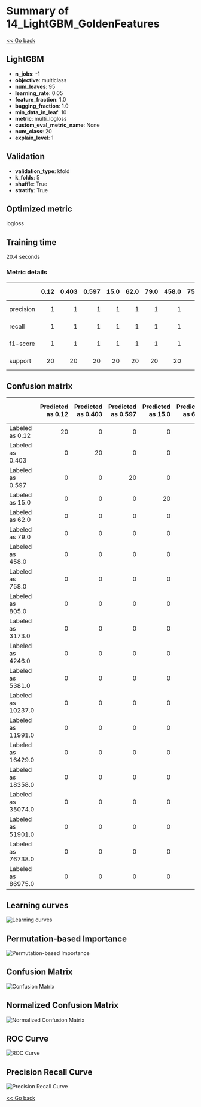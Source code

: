 # Summary of 14_LightGBM_GoldenFeatures

[<< Go back](../README.md)


## LightGBM
- **n_jobs**: -1
- **objective**: multiclass
- **num_leaves**: 95
- **learning_rate**: 0.05
- **feature_fraction**: 1.0
- **bagging_fraction**: 1.0
- **min_data_in_leaf**: 10
- **metric**: multi_logloss
- **custom_eval_metric_name**: None
- **num_class**: 20
- **explain_level**: 1

## Validation
 - **validation_type**: kfold
 - **k_folds**: 5
 - **shuffle**: True
 - **stratify**: True

## Optimized metric
logloss

## Training time

20.4 seconds

### Metric details
|           |   0.12 |   0.403 |   0.597 |   15.0 |   62.0 |   79.0 |   458.0 |   758.0 |   805.0 |   3173.0 |   4246.0 |   5381.0 |   10237.0 |   11991.0 |   16429.0 |   18358.0 |   35074.0 |   51901.0 |   76738.0 |   86975.0 |   accuracy |   macro avg |   weighted avg |     logloss |
|:----------|-------:|--------:|--------:|-------:|-------:|-------:|--------:|--------:|--------:|---------:|---------:|---------:|----------:|----------:|----------:|----------:|----------:|----------:|----------:|----------:|-----------:|------------:|---------------:|------------:|
| precision |      1 |       1 |       1 |      1 |      1 |      1 |       1 |       1 |       1 |        1 |        1 |        1 |         1 |         1 |         1 |         1 |         1 |         1 |         1 |         1 |          1 |           1 |              1 | 6.53941e-05 |
| recall    |      1 |       1 |       1 |      1 |      1 |      1 |       1 |       1 |       1 |        1 |        1 |        1 |         1 |         1 |         1 |         1 |         1 |         1 |         1 |         1 |          1 |           1 |              1 | 6.53941e-05 |
| f1-score  |      1 |       1 |       1 |      1 |      1 |      1 |       1 |       1 |       1 |        1 |        1 |        1 |         1 |         1 |         1 |         1 |         1 |         1 |         1 |         1 |          1 |           1 |              1 | 6.53941e-05 |
| support   |     20 |      20 |      20 |     20 |     20 |     20 |      20 |      20 |      20 |       20 |       20 |       20 |        20 |        20 |        20 |        20 |        20 |        20 |        20 |        20 |          1 |         400 |            400 | 6.53941e-05 |


## Confusion matrix
|                    |   Predicted as 0.12 |   Predicted as 0.403 |   Predicted as 0.597 |   Predicted as 15.0 |   Predicted as 62.0 |   Predicted as 79.0 |   Predicted as 458.0 |   Predicted as 758.0 |   Predicted as 805.0 |   Predicted as 3173.0 |   Predicted as 4246.0 |   Predicted as 5381.0 |   Predicted as 10237.0 |   Predicted as 11991.0 |   Predicted as 16429.0 |   Predicted as 18358.0 |   Predicted as 35074.0 |   Predicted as 51901.0 |   Predicted as 76738.0 |   Predicted as 86975.0 |
|:-------------------|--------------------:|---------------------:|---------------------:|--------------------:|--------------------:|--------------------:|---------------------:|---------------------:|---------------------:|----------------------:|----------------------:|----------------------:|-----------------------:|-----------------------:|-----------------------:|-----------------------:|-----------------------:|-----------------------:|-----------------------:|-----------------------:|
| Labeled as 0.12    |                  20 |                    0 |                    0 |                   0 |                   0 |                   0 |                    0 |                    0 |                    0 |                     0 |                     0 |                     0 |                      0 |                      0 |                      0 |                      0 |                      0 |                      0 |                      0 |                      0 |
| Labeled as 0.403   |                   0 |                   20 |                    0 |                   0 |                   0 |                   0 |                    0 |                    0 |                    0 |                     0 |                     0 |                     0 |                      0 |                      0 |                      0 |                      0 |                      0 |                      0 |                      0 |                      0 |
| Labeled as 0.597   |                   0 |                    0 |                   20 |                   0 |                   0 |                   0 |                    0 |                    0 |                    0 |                     0 |                     0 |                     0 |                      0 |                      0 |                      0 |                      0 |                      0 |                      0 |                      0 |                      0 |
| Labeled as 15.0    |                   0 |                    0 |                    0 |                  20 |                   0 |                   0 |                    0 |                    0 |                    0 |                     0 |                     0 |                     0 |                      0 |                      0 |                      0 |                      0 |                      0 |                      0 |                      0 |                      0 |
| Labeled as 62.0    |                   0 |                    0 |                    0 |                   0 |                  20 |                   0 |                    0 |                    0 |                    0 |                     0 |                     0 |                     0 |                      0 |                      0 |                      0 |                      0 |                      0 |                      0 |                      0 |                      0 |
| Labeled as 79.0    |                   0 |                    0 |                    0 |                   0 |                   0 |                  20 |                    0 |                    0 |                    0 |                     0 |                     0 |                     0 |                      0 |                      0 |                      0 |                      0 |                      0 |                      0 |                      0 |                      0 |
| Labeled as 458.0   |                   0 |                    0 |                    0 |                   0 |                   0 |                   0 |                   20 |                    0 |                    0 |                     0 |                     0 |                     0 |                      0 |                      0 |                      0 |                      0 |                      0 |                      0 |                      0 |                      0 |
| Labeled as 758.0   |                   0 |                    0 |                    0 |                   0 |                   0 |                   0 |                    0 |                   20 |                    0 |                     0 |                     0 |                     0 |                      0 |                      0 |                      0 |                      0 |                      0 |                      0 |                      0 |                      0 |
| Labeled as 805.0   |                   0 |                    0 |                    0 |                   0 |                   0 |                   0 |                    0 |                    0 |                   20 |                     0 |                     0 |                     0 |                      0 |                      0 |                      0 |                      0 |                      0 |                      0 |                      0 |                      0 |
| Labeled as 3173.0  |                   0 |                    0 |                    0 |                   0 |                   0 |                   0 |                    0 |                    0 |                    0 |                    20 |                     0 |                     0 |                      0 |                      0 |                      0 |                      0 |                      0 |                      0 |                      0 |                      0 |
| Labeled as 4246.0  |                   0 |                    0 |                    0 |                   0 |                   0 |                   0 |                    0 |                    0 |                    0 |                     0 |                    20 |                     0 |                      0 |                      0 |                      0 |                      0 |                      0 |                      0 |                      0 |                      0 |
| Labeled as 5381.0  |                   0 |                    0 |                    0 |                   0 |                   0 |                   0 |                    0 |                    0 |                    0 |                     0 |                     0 |                    20 |                      0 |                      0 |                      0 |                      0 |                      0 |                      0 |                      0 |                      0 |
| Labeled as 10237.0 |                   0 |                    0 |                    0 |                   0 |                   0 |                   0 |                    0 |                    0 |                    0 |                     0 |                     0 |                     0 |                     20 |                      0 |                      0 |                      0 |                      0 |                      0 |                      0 |                      0 |
| Labeled as 11991.0 |                   0 |                    0 |                    0 |                   0 |                   0 |                   0 |                    0 |                    0 |                    0 |                     0 |                     0 |                     0 |                      0 |                     20 |                      0 |                      0 |                      0 |                      0 |                      0 |                      0 |
| Labeled as 16429.0 |                   0 |                    0 |                    0 |                   0 |                   0 |                   0 |                    0 |                    0 |                    0 |                     0 |                     0 |                     0 |                      0 |                      0 |                     20 |                      0 |                      0 |                      0 |                      0 |                      0 |
| Labeled as 18358.0 |                   0 |                    0 |                    0 |                   0 |                   0 |                   0 |                    0 |                    0 |                    0 |                     0 |                     0 |                     0 |                      0 |                      0 |                      0 |                     20 |                      0 |                      0 |                      0 |                      0 |
| Labeled as 35074.0 |                   0 |                    0 |                    0 |                   0 |                   0 |                   0 |                    0 |                    0 |                    0 |                     0 |                     0 |                     0 |                      0 |                      0 |                      0 |                      0 |                     20 |                      0 |                      0 |                      0 |
| Labeled as 51901.0 |                   0 |                    0 |                    0 |                   0 |                   0 |                   0 |                    0 |                    0 |                    0 |                     0 |                     0 |                     0 |                      0 |                      0 |                      0 |                      0 |                      0 |                     20 |                      0 |                      0 |
| Labeled as 76738.0 |                   0 |                    0 |                    0 |                   0 |                   0 |                   0 |                    0 |                    0 |                    0 |                     0 |                     0 |                     0 |                      0 |                      0 |                      0 |                      0 |                      0 |                      0 |                     20 |                      0 |
| Labeled as 86975.0 |                   0 |                    0 |                    0 |                   0 |                   0 |                   0 |                    0 |                    0 |                    0 |                     0 |                     0 |                     0 |                      0 |                      0 |                      0 |                      0 |                      0 |                      0 |                      0 |                     20 |

## Learning curves
![Learning curves](learning_curves.png)

## Permutation-based Importance
![Permutation-based Importance](permutation_importance.png)
## Confusion Matrix

![Confusion Matrix](confusion_matrix.png)


## Normalized Confusion Matrix

![Normalized Confusion Matrix](confusion_matrix_normalized.png)


## ROC Curve

![ROC Curve](roc_curve.png)


## Precision Recall Curve

![Precision Recall Curve](precision_recall_curve.png)



[<< Go back](../README.md)
